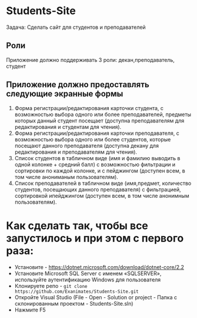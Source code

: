 # Students-Site

Задача: Сделать сайт для студентов и преподавателей

## Роли

Приложение   должно   поддерживать   3   роли:   декан,преподаватель, студент

## Приложение должно предоставлять следующие экранные формы

1. Форма регистрации/редактирования карточки студента, с возможностью выбора одного или более преподавателей,   предметы   которых   данный   студент посещает (доступна преподавателям для редактирования и студентам для чтения).
2. Форма   регистрации/редактирования   карточки преподавателя, с возможностью выбора одного или более   студентов,   которые   посещают   данного преподавателя (доступна декану для редактирования и преподавателям для чтения).
3. Список студентов в табличном виде (имя и фамилию выводить в одной колонке + средний балл) с возможностью фильтрации и сортировки по каждой колонке, и с пейджингом (доступен всем, в том числе анониманым пользователям).
4. Список   преподавателей   в   табличном   виде   (имя,предмет, количество студентов, посещающих данного преподавателя) с фильтрацией, сортировкой ипейджингом (доступен всем, в том числе анонимным пользователям).

# Как сделать так, чтобы все запустилось и при этом с первого раза:
- Установите - https://dotnet.microsoft.com/download/dotnet-core/2.2
- Установите Microsoft SQL Server с именем «SQLSERVER», используйте аутентификацию Windows для пользователя
- Клонируете репо - ```git clone https://github.com/Exanimates/Students-Site.git```
- Откройте Visual Studio (File - Open - Solution or project - Папка с склонированным проектом - Students-Site.sln)
- Нажмите F5
